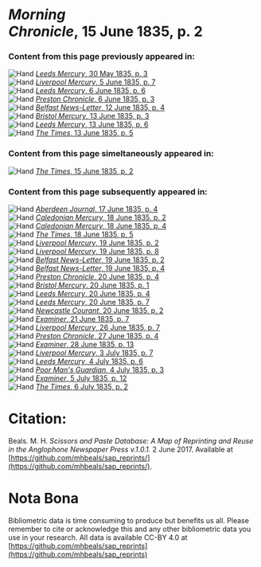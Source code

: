 # *Morning Chronicle*, 15 June 1835, p. 2  
  
### Content from this page previously appeared in:  
![Hand](http://scissorsandpaste.net/wp-content/uploads/2017/06/smallhandpointer.png) [*Leeds Mercury*, 30 May 1835, p. 3](https://mhbeals.github.io/sap_html/Leeds-Mercury/Leeds-Mercury-30-May-1835-p-3)  
![Hand](http://scissorsandpaste.net/wp-content/uploads/2017/06/smallhandpointer.png) [*Liverpool Mercury*, 5 June 1835, p. 7](https://mhbeals.github.io/sap_html/Liverpool-Mercury/Liverpool-Mercury-5-June-1835-p-7)  
![Hand](http://scissorsandpaste.net/wp-content/uploads/2017/06/smallhandpointer.png) [*Leeds Mercury*, 6 June 1835, p. 6](https://mhbeals.github.io/sap_html/Leeds-Mercury/Leeds-Mercury-6-June-1835-p-6)  
![Hand](http://scissorsandpaste.net/wp-content/uploads/2017/06/smallhandpointer.png) [*Preston Chronicle*, 6 June 1835, p. 3](https://mhbeals.github.io/sap_html/Preston-Chronicle/Preston-Chronicle-6-June-1835-p-3)  
![Hand](http://scissorsandpaste.net/wp-content/uploads/2017/06/smallhandpointer.png) [*Belfast News-Letter*, 12 June 1835, p. 4](https://mhbeals.github.io/sap_html/Belfast-News-Letter/Belfast-News-Letter-12-June-1835-p-4)  
![Hand](http://scissorsandpaste.net/wp-content/uploads/2017/06/smallhandpointer.png) [*Bristol Mercury*, 13 June 1835, p. 3](https://mhbeals.github.io/sap_html/Bristol-Mercury/Bristol-Mercury-13-June-1835-p-3)  
![Hand](http://scissorsandpaste.net/wp-content/uploads/2017/06/smallhandpointer.png) [*Leeds Mercury*, 13 June 1835, p. 6](https://mhbeals.github.io/sap_html/Leeds-Mercury/Leeds-Mercury-13-June-1835-p-6)  
![Hand](http://scissorsandpaste.net/wp-content/uploads/2017/06/smallhandpointer.png) [*The Times*, 13 June 1835, p. 5](https://mhbeals.github.io/sap_html/The-Times/The-Times-13-June-1835-p-5)  
  
### Content from this page simeltaneously appeared in:  
![Hand](http://scissorsandpaste.net/wp-content/uploads/2017/06/smallhandpointer.png) [*The Times*, 15 June 1835, p. 2](https://mhbeals.github.io/sap_html/The-Times/The-Times-15-June-1835-p-2)  
  
### Content from this page subsequently appeared in:  
![Hand](http://scissorsandpaste.net/wp-content/uploads/2017/06/smallhandpointer.png) [*Aberdeen Journal*, 17 June 1835, p. 4](https://mhbeals.github.io/sap_html/Aberdeen-Journal/Aberdeen-Journal-17-June-1835-p-4)  
![Hand](http://scissorsandpaste.net/wp-content/uploads/2017/06/smallhandpointer.png) [*Caledonian Mercury*, 18 June 1835, p. 2](https://mhbeals.github.io/sap_html/Caledonian-Mercury/Caledonian-Mercury-18-June-1835-p-2)  
![Hand](http://scissorsandpaste.net/wp-content/uploads/2017/06/smallhandpointer.png) [*Caledonian Mercury*, 18 June 1835, p. 4](https://mhbeals.github.io/sap_html/Caledonian-Mercury/Caledonian-Mercury-18-June-1835-p-4)  
![Hand](http://scissorsandpaste.net/wp-content/uploads/2017/06/smallhandpointer.png) [*The Times*, 18 June 1835, p. 5](https://mhbeals.github.io/sap_html/The-Times/The-Times-18-June-1835-p-5)  
![Hand](http://scissorsandpaste.net/wp-content/uploads/2017/06/smallhandpointer.png) [*Liverpool Mercury*, 19 June 1835, p. 2](https://mhbeals.github.io/sap_html/Liverpool-Mercury/Liverpool-Mercury-19-June-1835-p-2)  
![Hand](http://scissorsandpaste.net/wp-content/uploads/2017/06/smallhandpointer.png) [*Liverpool Mercury*, 19 June 1835, p. 8](https://mhbeals.github.io/sap_html/Liverpool-Mercury/Liverpool-Mercury-19-June-1835-p-8)  
![Hand](http://scissorsandpaste.net/wp-content/uploads/2017/06/smallhandpointer.png) [*Belfast News-Letter*, 19 June 1835, p. 2](https://mhbeals.github.io/sap_html/Belfast-News-Letter/Belfast-News-Letter-19-June-1835-p-2)  
![Hand](http://scissorsandpaste.net/wp-content/uploads/2017/06/smallhandpointer.png) [*Belfast News-Letter*, 19 June 1835, p. 4](https://mhbeals.github.io/sap_html/Belfast-News-Letter/Belfast-News-Letter-19-June-1835-p-4)  
![Hand](http://scissorsandpaste.net/wp-content/uploads/2017/06/smallhandpointer.png) [*Preston Chronicle*, 20 June 1835, p. 4](https://mhbeals.github.io/sap_html/Preston-Chronicle/Preston-Chronicle-20-June-1835-p-4)  
![Hand](http://scissorsandpaste.net/wp-content/uploads/2017/06/smallhandpointer.png) [*Bristol Mercury*, 20 June 1835, p. 1](https://mhbeals.github.io/sap_html/Bristol-Mercury/Bristol-Mercury-20-June-1835-p-1)  
![Hand](http://scissorsandpaste.net/wp-content/uploads/2017/06/smallhandpointer.png) [*Leeds Mercury*, 20 June 1835, p. 4](https://mhbeals.github.io/sap_html/Leeds-Mercury/Leeds-Mercury-20-June-1835-p-4)  
![Hand](http://scissorsandpaste.net/wp-content/uploads/2017/06/smallhandpointer.png) [*Leeds Mercury*, 20 June 1835, p. 7](https://mhbeals.github.io/sap_html/Leeds-Mercury/Leeds-Mercury-20-June-1835-p-7)  
![Hand](http://scissorsandpaste.net/wp-content/uploads/2017/06/smallhandpointer.png) [*Newcastle Courant*, 20 June 1835, p. 2](https://mhbeals.github.io/sap_html/Newcastle-Courant/Newcastle-Courant-20-June-1835-p-2)  
![Hand](http://scissorsandpaste.net/wp-content/uploads/2017/06/smallhandpointer.png) [*Examiner*, 21 June 1835, p. 7](https://mhbeals.github.io/sap_html/Examiner/Examiner-21-June-1835-p-7)  
![Hand](http://scissorsandpaste.net/wp-content/uploads/2017/06/smallhandpointer.png) [*Liverpool Mercury*, 26 June 1835, p. 7](https://mhbeals.github.io/sap_html/Liverpool-Mercury/Liverpool-Mercury-26-June-1835-p-7)  
![Hand](http://scissorsandpaste.net/wp-content/uploads/2017/06/smallhandpointer.png) [*Preston Chronicle*, 27 June 1835, p. 4](https://mhbeals.github.io/sap_html/Preston-Chronicle/Preston-Chronicle-27-June-1835-p-4)  
![Hand](http://scissorsandpaste.net/wp-content/uploads/2017/06/smallhandpointer.png) [*Examiner*, 28 June 1835, p. 13](https://mhbeals.github.io/sap_html/Examiner/Examiner-28-June-1835-p-13)  
![Hand](http://scissorsandpaste.net/wp-content/uploads/2017/06/smallhandpointer.png) [*Liverpool Mercury*, 3 July 1835, p. 7](https://mhbeals.github.io/sap_html/Liverpool-Mercury/Liverpool-Mercury-3-July-1835-p-7)  
![Hand](http://scissorsandpaste.net/wp-content/uploads/2017/06/smallhandpointer.png) [*Leeds Mercury*, 4 July 1835, p. 6](https://mhbeals.github.io/sap_html/Leeds-Mercury/Leeds-Mercury-4-July-1835-p-6)  
![Hand](http://scissorsandpaste.net/wp-content/uploads/2017/06/smallhandpointer.png) [*Poor Man's Guardian*, 4 July 1835, p. 3](https://mhbeals.github.io/sap_html/Poor-Man's-Guardian/Poor-Man's-Guardian-4-July-1835-p-3)  
![Hand](http://scissorsandpaste.net/wp-content/uploads/2017/06/smallhandpointer.png) [*Examiner*, 5 July 1835, p. 12](https://mhbeals.github.io/sap_html/Examiner/Examiner-5-July-1835-p-12)  
![Hand](http://scissorsandpaste.net/wp-content/uploads/2017/06/smallhandpointer.png) [*The Times*, 6 July 1835, p. 2](https://mhbeals.github.io/sap_html/The-Times/The-Times-6-July-1835-p-2)  


# Citation: 

Beals. M. H. *Scissors and Paste Database: A Map of Reprinting and Reuse in the Anglophone Newspaper Press v.1.0.1.* 2 June 2017. Available at [https://github.com/mhbeals/sap_reprints/](https://github.com/mhbeals/sap_reprints/). 

# Nota Bona

Bibliometric data is time consuming to produce but benefits us all. Please remember to cite or acknowledge this and any other bibliometric data you use in your research. All data is available CC-BY 4.0 at [https://github.com/mhbeals/sap_reprints](https://github.com/mhbeals/sap_reprints)